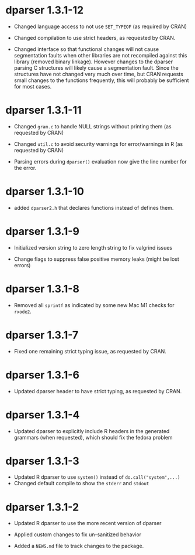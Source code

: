 # dparser 1.3.1-12

- Changed language access to not use `SET_TYPEOF` (as required by CRAN)

- Changed compilation to use strict headers, as requested by CRAN.

- Changed interface so that functional changes will not cause
  segmentation faults when other libraries are not recompiled against
  this library (removed binary linkage).  However changes to the
  dparser parsing C structures will likely cause a segmentation fault.
  Since the structures have not changed very much over time, but CRAN
  requests small changes to the functions frequently, this will
  probably be sufficient for most cases.


# dparser 1.3.1-11

- Changed `gram.c` to handle NULL strings without printing them (as requested by CRAN)

- Changed `util.c` to avoid security warnings for error/warnings in R (as requested by CRAN)

- Parsing errors during `dparser()` evaluation now give the line number for the error.

# dparser 1.3.1-10

* added `dparser2.h` that declares functions instead of defines them.

# dparser 1.3.1-9

* Initialized version string to zero length string to fix valgrind issues

* Change flags to suppress false positive memory leaks (might be lost errors)

# dparser 1.3.1-8

* Removed all `sprintf` as indicated by some new Mac M1 checks for `rxode2`.

# dparser 1.3.1-7

* Fixed one remaining strict typing issue, as requested by CRAN.

# dparser 1.3.1-6

* Updated dparser header to have strict typing, as requested by CRAN.

# dparser 1.3.1-4

* Updated dparser to explicitly include R headers in the generated
  grammars (when requested), which should fix the fedora problem

# dparser 1.3.1-3

* Updated R dparser to use `system()` instead of `do.call("system",...)`
* Changed default compile to show the `stderr` and `stdout`

# dparser 1.3.1-2

* Updated R dparser to use the more recent version of dparser

* Applied custom changes to fix un-sanitized behavior

* Added a `NEWS.md` file to track changes to the package.
